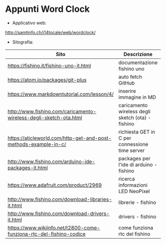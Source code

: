 # Appunti Word Clock

- Applicativo web:  

http://samtinfo.ch/i14tocale/web/wordclock/


- Sitografia:  

| Sito | Descrizione | Data |
| --- | --- | --- |
| https://fishino.it/fishino-uno-it.html | documentazione fishino uno | 2019-02-15 |
| https://atom.io/packages/git-plus | auto fetch GitHub | 2019-02-15 |
| https://www.markdowntutorial.com/lesson/4/ | inserire immagine in MD | 2019-02-15 |
| http://www.fishino.com/caricamento-wireless-degli-sketch-ota.html | caricamento wireless degli sketch (ota) - fishino | 2019-02-20 |
| https://aticleworld.com/http-get-and-post-methods-example-in-c/ | richiesta GET in C per connessione time server | 2019-02-20 |
| http://www.fishino.com/arduino-ide-packages-it.html | packages per l'ide di arduino - fishino | 2019-02-20 |
| https://www.adafruit.com/product/2969 | ricerca informazioni LED NeoPixel | 2019-02-20 |
| http://www.fishino.com/download-libraries-it.html | librerie - fishino | 2019-02-20 |
| http://www.fishino.com/download-drivers-it.html | drivers - fishino | 2019-02-20 |
| https://www.wikiinfo.net/t2800-come-funziona-rtc-del-fishino-codice | come funziona rtc del fishino | 2019-02-27 |
